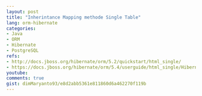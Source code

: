 ```yaml
---
layout: post
title: "Inherintance Mapping methode Single Table"
lang: orm-hibernate
categories:
- Java
- ORM
- Hibernate
- PostgreSQL
refs: 
- http://docs.jboss.org/hibernate/orm/5.2/quickstart/html_single/
- https://docs.jboss.org/hibernate/orm/5.4/userguide/html_single/Hibernate_User_Guide.html#entity-inheritance-single-table
youtube: 
comments: true
gist: dimMaryanto93/e8d2abb5361e811860d6a462270f119b
---
```


